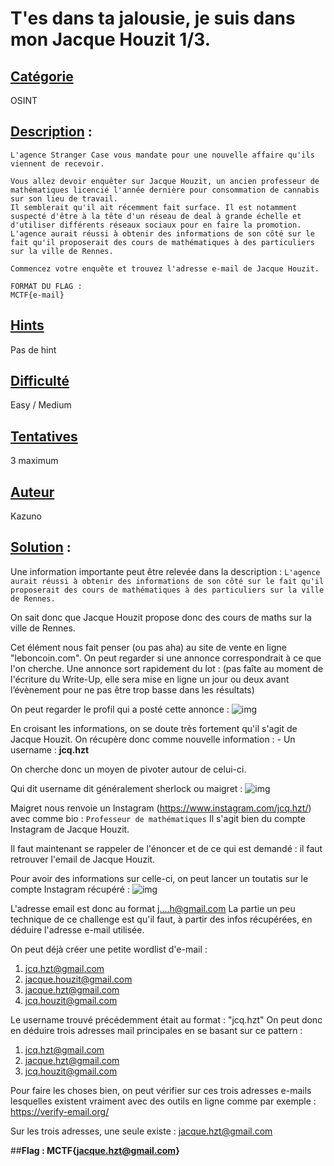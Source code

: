 # **T'es dans ta jalousie, je suis dans mon Jacque Houzit 1/3**.
## <u>**Catégorie**</u>

OSINT

## <u>**Description**</u> :

```
L'agence Stranger Case vous mandate pour une nouvelle affaire qu'ils viennent de recevoir.

Vous allez devoir enquêter sur Jacque Houzit, un ancien professeur de mathématiques licencié l'année dernière pour consommation de cannabis sur son lieu de travail.
Il semblerait qu'il ait récemment fait surface. Il est notamment suspecté d'être à la tête d'un réseau de deal à grande échelle et d'utiliser différents réseaux sociaux pour en faire la promotion. 
L'agence aurait réussi à obtenir des informations de son côté sur le fait qu'il proposerait des cours de mathématiques à des particuliers sur la ville de Rennes.

Commencez votre enquête et trouvez l'adresse e-mail de Jacque Houzit.

FORMAT DU FLAG : 
MCTF{e-mail}
```
## <u>Hints</u> 

Pas de hint

## <u>Difficulté</u>

Easy / Medium
    
## <u>Tentatives</u> 

3 maximum

## <u>Auteur</u> 

Kazuno

## <u>Solution</u> :

Une information importante peut être relevée dans la description :
``L'agence aurait réussi à obtenir des informations de son côté sur le fait qu'il proposerait des cours de mathématiques à des particuliers sur la ville de Rennes.``

On sait donc que Jacque Houzit propose donc des cours de maths sur la ville de Rennes. 

Cet élément nous fait penser (ou pas aha) au site de vente en ligne "leboncoin.com".
On peut regarder si une annonce correspondrait à ce que l'on cherche.
Une annonce sort rapidement du lot :
(pas faîte au moment de l'écriture du Write-Up, elle sera mise en ligne un jour ou deux avant l’évènement pour ne pas être trop basse dans les résultats)

On peut regarder le profil qui a posté cette annonce :
![img](img/lbc.png)

En croisant les informations, on se doute très fortement qu'il s'agit de Jacque Houzit.
On récupère donc comme nouvelle information :
	- Un username : **jcq.hzt**

On cherche donc un moyen de pivoter autour de celui-ci.

Qui dit username dit généralement sherlock ou maigret :
![img](img/maigret.png)

Maigret nous renvoie un Instagram (https://www.instagram.com/jcq.hzt/) avec comme bio : 
``
Professeur de mathématiques
``
Il s'agit bien du compte Instagram de Jacque Houzit.

Il faut maintenant se rappeler de l'énoncer et de ce qui est demandé : il faut retrouver l'email de Jacque Houzit.

Pour avoir des informations sur celle-ci, on peut lancer un toutatis sur le compte Instagram récupéré :
![img](img/toutatis.png)

L'adresse email est donc au format j....h@gmail.com
La partie un peu technique de ce challenge est qu'il faut, à partir des infos récupérées, en déduire l'adresse e-mail utilisée.

On peut déjà créer une petite wordlist d'e-mail :
1. jcq.hzt@gmail.com
2. jacque.houzit@gmail.com
3. jacque.hzt@gmail.com
4. jcq.houzit@gmail.com

Le username trouvé précédemment était au format : "jcq.hzt"
On peut donc en déduire trois adresses mail principales en se basant sur ce pattern :
1. jcq.hzt@gmail.com
2. jacque.hzt@gmail.com
3. jcq.houzit@gmail.com

Pour faire les choses bien, on peut vérifier sur ces trois adresses e-mails lesquelles existent vraiment avec des outils en ligne comme par exemple : https://verify-email.org/

Sur les trois adresses, une seule existe :  jacque.hzt@gmail.com


##**Flag : MCTF{jacque.hzt@gmail.com}**
